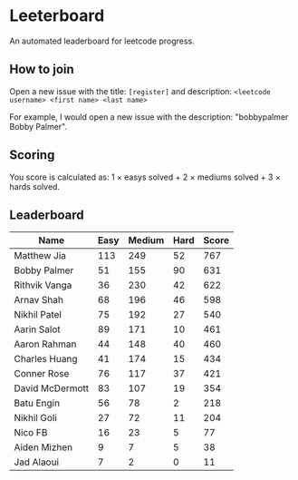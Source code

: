 # Leeterboard

An automated leaderboard for leetcode progress.

## How to join

Open a new issue with the title: `[register]` and description:
`<leetcode username> <first name> <last name>`

For example, I would open a new issue with the description: "bobbypalmer Bobby Palmer".

## Scoring

You score is calculated as:
1 $\times$ easys solved + 2 $\times$ mediums solved + 3 $\times$ hards solved.

## Leaderboard
| Name | Easy | Medium | Hard | Score |
| --- | --- | --- | --- | --- |
| Matthew Jia | 113 | 249 | 52 | 767 |
| Bobby Palmer | 51 | 155 | 90 | 631 |
| Rithvik Vanga | 36 | 230 | 42 | 622 |
| Arnav Shah | 68 | 196 | 46 | 598 |
| Nikhil Patel | 75 | 192 | 27 | 540 |
| Aarin Salot | 89 | 171 | 10 | 461 |
| Aaron Rahman | 44 | 148 | 40 | 460 |
| Charles Huang | 41 | 174 | 15 | 434 |
| Conner Rose | 76 | 117 | 37 | 421 |
| David McDermott | 83 | 107 | 19 | 354 |
| Batu Engin | 56 | 78 | 2 | 218 |
| Nikhil Goli | 27 | 72 | 11 | 204 |
| Nico FB | 16 | 23 | 5 | 77 |
| Aiden Mizhen | 9 | 7 | 5 | 38 |
| Jad Alaoui | 7 | 2 | 0 | 11 |

